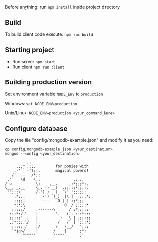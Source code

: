 Before anything: run `npm install` inside project directory

## Build

To build client code execute: `npm run build`

## Starting project

* Run server `npm start`
* Run client `npm run client`




## Building production version

Set environment variable `NODE_ENV` to `production`

Windows: `set NODE_ENV=production`

Unix/Linux: `NODE_ENV=production <your_command_here>`

## Configure database

Copy the file "config/mongodb-example.json" and modify it as you need:

```
cp config/mongodb-example.json <your_destination>
mongod --config <your_destination>
```

            .,,.
         ,;;*;;;;,         for ponies with
        .-'``;-');;.       magical powers!
       /'  .-.  /*;;
     .'    \d    \;;               .;;;,
    / o      `    \;    ,__.     ,;*;;;*;,
    \__, _.__,'   \_.-') __)--.;;;;;*;;;;,
     "";;;\       /-')_) __)  `\' ';;;;;;
        ;*;;;        -') `)_)  |\ |  ;;;;*;
        ;;;;|        ---    O | | ;;*;;;
        *;*;\|                 O  / ;;;;;*
       ;;;;;/|    .-------\      / ;*;;;;;
      ;;;*;/ \    |        '.   (`. ;;;*;;;
      ;;;;;'. ;   |          )   \ | ;;;;;;
      ,;*;;;;\/   |.        /   /` | ';;;*;
       ;;;;;;/    |/       /   /__/   ';;;
       '*jgs/     |       /    |      ;*;
            """"""        """""       ;'
